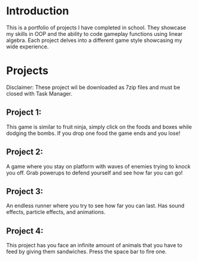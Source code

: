 # Introduction
This is a portfolio of projects I have completed in school. 
They showcase my skills in OOP and the ability to code gameplay functions using linear algebra. 
Each project delves into a different game style showcasing my wide experience. 

# Projects
Disclaimer: These project wil be downloaded as 7zip files and must be closed with Task Manager.

## Project 1: 
This game is similar to fruit ninja, simply click on the foods and boxes while dodging the bombs. If you drop one food the game ends and you lose!

## Project 2:
A game where you stay on platform with waves of enemies trying to knock you off. Grab powerups to defend yourself and see how far you can go!

## Project 3: 
An endless runner where you try to see how far you can last. Has sound effects, particle effects, and animations. 

## Project 4:
This project has you face an infinite amount of animals that you have to feed by giving them sandwiches. Press the space bar to fire one.
